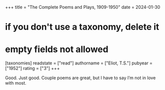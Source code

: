 +++
title = "The Complete Poems and Plays, 1909-1950"
date = 2024-01-30
# if you don't use a taxonomy, delete it
# empty fields not allowed
[taxonomies]
  readstate = ["read"]
  authorname = ["Eliot, T.S."]
  pubyear = ["1952"]
  rating = ["3"]
+++

Good. Just good. Couple poems are great, but I have to say I’m not in love with most.&nbsp;